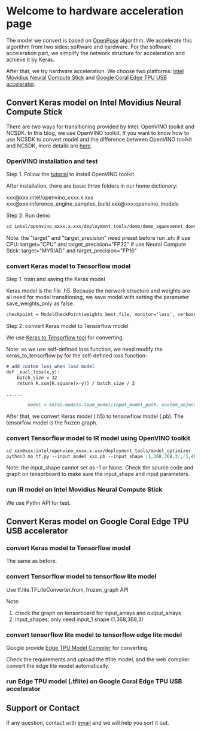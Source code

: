 # Welcome to hardware acceleration page

The model we convert is based on [OpenPose](https://github.com/CMU-Perceptual-Computing-Lab/openpose) algorithm. We accelerate this algorithm from two sides: software and hardware. For the software acceleration part, we simplify the network structure for acceleration and achieve it by Keras. 

After that, we try hardware acceleration. We choose two platforms: [Intel Movidius Neural Compute Stick](https://software.intel.com/en-us/neural-compute-stick) and [Google Coral Edge TPU USB accelerator](https://coral.withgoogle.com).

## Convert Keras model on Intel Movidius Neural Compute Stick 

There are two ways for transitioning provided by Intel: OpenVINO toolkit and NCSDK. In this blog, we use OpenVINO toolkit. If you want to know how to use NCSDK to convert model and the difference between OpenVINO toolkit and NCSDK, more details are [here](https://software.intel.com/en-us/articles/transitioning-from-intel-movidius-neural-compute-sdk-to-openvino-toolkit).

### OpenVINO installation and test

Step 1. Follow the [tutorial](https://software.intel.com/en-us/articles/get-started-with-neural-compute-stick) to install OpenVINO toolkit. 

After installation, there are basic three folders in our home dictionary:

xxx@xxx:intel/openvino_xxxx.x.xxx
xxx@xxx:inference_engine_samples_build
xxx@xxx:openvino_models

Step 2. Run demo

```markdown
cd intel/openvino_xxxx.x.xxx/deployment_tools/demo/demo_squeezenet_download_convert_run.sh
```

Note: the "target" and "target_precision" need preset before run .sh:
if use CPU: tartget="CPU" and target_precision="FP32"
if use Neural Compute Stick: target="MYRIAD" and target_precision="FP16"

### convert Keras model to Tensorflow model

Step 1. train and saving the Keras model

Keras model is the file .h5. Because the nerwork structure and weights are all need for model transitioning, we save model with setting the parameter save_weights_only as false.

```markdown
checkpoint = ModelCheckPoint(weights_best_file, monitor='loss', verbose=0, save_best_only=False, save_weights_only=False, mode='min', period=1)
```

Step 2. convert Keras model to Tensorflow model

We use [Keras to Tensorflow tool](https://github.com/amir-abdi/keras_to_tensorflow) for converting.

Note: as we use self-defined loss function, we need modify the keras_to_tensorflow.py for the self-defined loss function:

```markdown
# add custom loss when load model
def _eucl_loss(x,y):
    batch_size = 32
    return K.sum(K.square(x-y)) / batch_size / 2

......

        model = keras.models.load_model(input_model_path, custom_objects={'_eucl_loss':_eucl_loss})
```

After that, we convert Keras model (.h5) to tensowflow model (.pb). The tensorfow model is the frozen graph.

### convert Tensorflow model to IR model using OpenVINO toolkit

```markdown
cd xxx@xxx:intel/openvino_xxxx.x.xxx/deployment_tools/model_optimizer
python3 mo_tf.py --input_model xxx.pb --input_shape [1,368,368,3],[1,46,46,38],[1,46,46,19] --input input_1,input_2,input_3 --data_type FP16 --output_dir /tmp/
```

Note: the input_shape cannot set as -1 or None. Check the source code and graph on tensorboard to make sure the input_shape and input parameters. 

### run IR model on Intel Movidius Neural Compute Stick 

We use Pythn API for test. 

## Convert Keras model on Google Coral Edge TPU USB accelerator

### convert Keras model to Tensorflow model

The same as before.

### convert Tensorflow model to tensorflow lite model

Use tf.lite.TFLiteConverter.from_frozen_graph API

Note: 
1. check the graph on tensorboard for input_arrays and output_arrays
2. input_shapes: only need input_1 shape (1,368,368,3)

### convert tensorflow lite model to tensorflow edge lite model

Google provide [Edge TPU Model Compiler](https://coral.withgoogle.com/web-compiler) for converting.

Check the requirements and upload the tflite model, and the web complier convert the edge lite model automatically.

### run Edge TPU model (.tflite) on Google Coral Edge TPU USB accelerator



## Support or Contact

If any question, contact with [email](nicolekliao@163.com) and we will help you sort it out.
